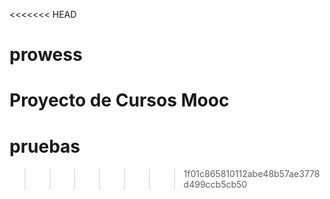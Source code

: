 <<<<<<< HEAD
# prowess
Proyecto de Cursos Mooc
=======
# pruebas
>>>>>>> 1f01c865810112abe48b57ae3778d499ccb5cb50
